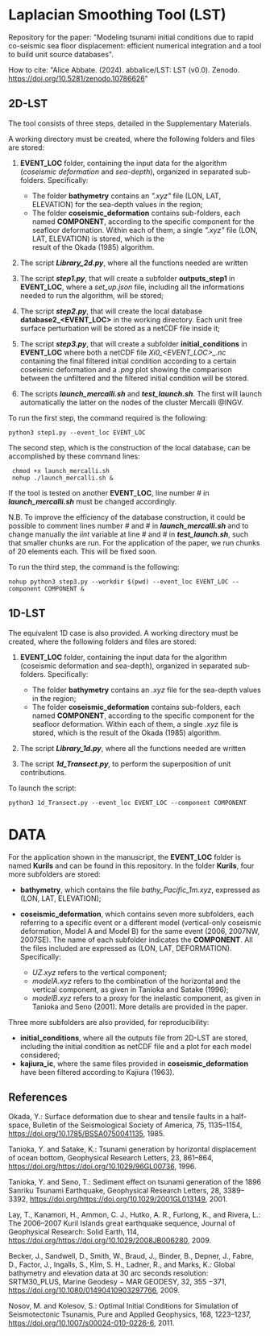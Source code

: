 # Laplacian Smoothing Tool (LST)

Repository for the paper: "Modeling tsunami initial conditions due to rapid co-seismic sea floor displacement: efficient numerical integration and a tool to build unit source databases".

How to cite: "Alice Abbate. (2024). abbalice/LST: LST (v0.0). Zenodo. https://doi.org/10.5281/zenodo.10786626"

## 2D-LST

The tool consists of three steps, detailed in the Supplementary Materials.

A working directory must be created, where the following folders and files are stored:

1. **EVENT_LOC** folder, containing the input data for the algorithm (*coseismic deformation* and *sea-depth*), organized in separated sub-folders. Specifically:
   * The folder **bathymetry** contains an *".xyz"* file (LON, LAT, ELEVATION) for the sea-depth values in the region;
   * The folder **coseismic_deformation** contains sub-folders, each named **COMPONENT**, according to the specific component for the seafloor deformation. Within each of them, a single *".xyz"* file (LON, LAT, ELEVATION) is stored, which is the   
     result of the Okada (1985) algorithm.
     
2. The script ***Library_2d.py***, where all the functions needed are written

3. The script ***step1.py***, that will create a subfolder **outputs_step1** in **EVENT_LOC**, where a *set_up.json* file, including all the informations needed to run the algorithm, will be stored; 

4. The script ***step2.py***, that will create the local database **database2_<EVENT_LOC>** in the working directory. Each unit free surface perturbation will be stored as a netCDF file inside it;

5. The script ***step3.py***, that will create a subfolder **initial_conditions** in **EVENT_LOC** where both a netCDF file *Xi0_<EVENT_LOC>_<COMPONENT>.nc* containing the final filtered initial condition according to a certain coseismic deformation and a *.png* plot showing the comparison between the unfiltered and the filtered initial condition will be stored.

6. The scripts ***launch_mercalli.sh*** and ***test_launch.sh***. The first will launch automatically the latter on the nodes of the cluster Mercalli @INGV.
   
    
To run the first step, the command required is the following:

```
python3 step1.py --event_loc EVENT_LOC
```

The second step, which is the construction of the local database, can be accomplished by these command lines:

```
 chmod +x launch_mercalli.sh  
 nohup ./launch_mercalli.sh &
```

If the tool is tested on another **EVENT_LOC**, line number # in ***launch_mercalli.sh*** must be changed accordingly.

N.B. To improve the efficiency of the database construction, it could be possible to comment lines number # and # in ***launch_mercalli.sh*** and to change manually the *iint* variable at line # and # in ***test_launch.sh***, such that smaller chunks are run. For the application of the paper, we run chunks of 20 elements each. This will be fixed soon. 

To run the third step, the command is the following:

```
nohup python3 step3.py --workdir $(pwd) --event_loc EVENT_LOC --component COMPONENT &
```

## 1D-LST

The equivalent 1D case is also provided. 
A working directory must be created, where the following folders and files are stored:

1. **EVENT_LOC** folder, containing the input data for the algorithm (coseismic deformation and sea-depth), organized in separated sub-folders. Specifically:
   
   * The folder **bathymetry** contains an *.xyz* file for the sea-depth values in the region;
   * The folder **coseismic_deformation** contains sub-folders, each named **COMPONENT**, according to the specific component for the seafloor deformation. Within each of them, a single *.xyz* file is stored, which is the result of the Okada (1985) algorithm.
     
2. The script ***Library_1d.py***, where all the functions needed are written

3. The script ***1d_Transect.py***, to perform the superposition of unit contributions.

To launch the script:

```
python3 1d_Transect.py --event_loc EVENT_LOC --component COMPONENT
```

# DATA

For the application shown in the manuscript, the **EVENT_LOC** folder is named **Kurils** and can be found in this repository.
In the folder **Kurils**, four more subfolders are stored:

* **bathymetry**, which contains the file *bathy_Pacific_1m.xyz*, expressed as (LON, LAT, ELEVATION);
  
* **coseismic_deformation**, which contains seven more subfolders, each referring to a specific event or a different model (vertical-only coseismic deformation, Model A and Model B) for the same event (2006, 2007NW, 2007SE). The name of each subfolder indicates the **COMPONENT**. All the files included are expressed as (LON, LAT, DEFORMATION). Specifically:
  
  * *UZ.xyz* refers to the vertical component;
  * *modelA.xyz* refers to the combination of the horizontal and the vertical component, as given in Tanioka and Satake (1996);
  * *modelB.xyz* refers to a proxy for the inelastic component, as given in Tanioka and Seno (2001).
More details are provided in the paper.

Three more subfolders are also provided, for reproducibility:

* **initial_conditions**, where all the outputs file from 2D-LST are stored, including the initial condition as netCDF file and a plot for each model considered;
* **kajiura_ic**, where the same files provided in **coseismic_deformation** have been filtered according to Kajiura (1963).

## References

Okada, Y.: Surface deformation due to shear and tensile faults in a half-space, Bulletin of the Seismological Society of America, 75, 1135–1154, https://doi.org/10.1785/BSSA0750041135, 1985.

Tanioka, Y. and Satake, K.: Tsunami generation by horizontal displacement of ocean bottom, Geophysical Research Letters, 23, 861–864, https://doi.org/https://doi.org/10.1029/96GL00736, 1996.

Tanioka, Y. and Seno, T.: Sediment effect on tsunami generation of the 1896 Sanriku Tsunami Earthquake, Geophysical Research Letters, 28, 3389–3392, https://doi.org/https://doi.org/10.1029/2001GL013149, 2001.

Lay, T., Kanamori, H., Ammon, C. J., Hutko, A. R., Furlong, K., and Rivera, L.: The 2006–2007 Kuril Islands great earthquake sequence, Journal of Geophysical Research: Solid Earth, 114, https://doi.org/https://doi.org/10.1029/2008JB006280, 2009.

Becker, J., Sandwell, D., Smith, W., Braud, J., Binder, B., Depner, J., Fabre, D., Factor, J., Ingalls, S., Kim, S. H., Ladner, R., and Marks, K.: Global bathymetry and elevation data at 30 arc seconds resolution: SRTM30_PLUS, Marine Geodesy − MAR GEODESY, 32, 355 −371, https://doi.org/10.1080/01490410903297766, 2009.

Nosov, M. and Kolesov, S.: Optimal Initial Conditions for Simulation of Seismotectonic Tsunamis, Pure and Applied Geophysics, 168, 1223–1237, https://doi.org/10.1007/s00024-010-0226-6, 2011.




